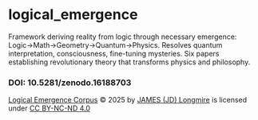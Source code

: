 # logical_emergence
Framework deriving reality from logic through necessary emergence: Logic→Math→Geometry→Quantum→Physics. Resolves quantum interpretation, consciousness, fine-tuning mysteries. Six papers establishing revolutionary theory that transforms physics and philosophy.

### DOI: 10.5281/zenodo.16188703

<a href="https://github.com/jdlongmire/logical_emergence">Logical Emergence Corpus</a> © 2025 by <a href="https://github.com/jdlongmire">JAMES (JD) Longmire</a> is licensed under <a href="https://creativecommons.org/licenses/by-nc-nd/4.0/">CC BY-NC-ND 4.0</a>

<img src="https://mirrors.creativecommons.org/presskit/icons/cc.svg" alt="" style="max-width: 1em;max-height:1em;margin-left: .2em;"><img src="https://mirrors.creativecommons.org/presskit/icons/by.svg" alt="" style="max-width: 1em;max-height:1em;margin-left: .2em;"><img src="https://mirrors.creativecommons.org/presskit/icons/nc.svg" alt="" style="max-width: 1em;max-height:1em;margin-left: .2em;"><img src="https://mirrors.creativecommons.org/presskit/icons/nd.svg" alt="" style="max-width: 1em;max-height:1em;margin-left: .2em;">
